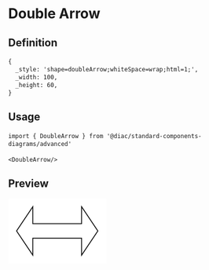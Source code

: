# Double Arrow

## Definition

```
{
  _style: 'shape=doubleArrow;whiteSpace=wrap;html=1;',
  _width: 100,
  _height: 60,
}
```

## Usage

```
import { DoubleArrow } from '@diac/standard-components-diagrams/advanced'

<DoubleArrow/>
```

## Preview

<img src="./double-arrow.png" width="200"/>
